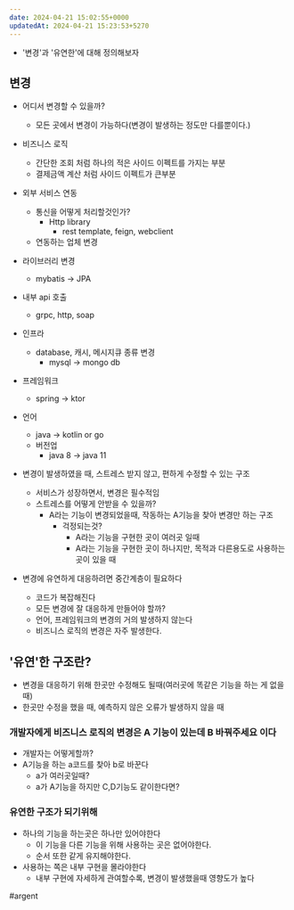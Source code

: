 ```yaml
---
date: 2024-04-21 15:02:55+0000
updatedAt: 2024-04-21 15:23:53+5270
---
```

- '변경'과 '유연한'에 대해 정의해보자

## 변경
- 어디서 변경할 수 있을까?
	- 모든 곳에서 변경이 가능하다(변경이 발생하는 정도만 다를뿐이다.)
- 비즈니스 로직
	- 간단한 조회 처럼 하나의 적은 사이드 이펙트를 가지는 부분
	- 결제금액 계산 처럼 사이드 이펙트가 큰부분
- 외부 서비스 연동
	- 통신을 어떻게 처리할것인가?
		- Http library
			- rest template, feign, webclient
	- 연동하는 업체 변경
- 라이브러리 변경
	- mybatis -> JPA
- 내부 api 호출
	- grpc, http, soap
- 인프라
	- database, 캐시, 메시지큐 종류 변경
		- mysql -> mongo db
- 프레임워크
	- spring -> ktor
- 언어
	- java -> kotlin or go
	- 버전업
		- java 8 -> java 11

- 변경이 발생하였을 때, 스트레스 받지 않고, 편하게 수정할 수 있는 구조
	- 서비스가 성장하면서, 변경은 필수적임
	- 스트레스를 어떻게 안받을 수 있을까?
		- A라는 기능이 변경되었을때, 작동하는 A기능을 찾아 변경만 하는 구조
			- 걱정되는것?
				- A라는 기능을 구현한 곳이 여러곳 일때
				- A라는 기능을 구현한 곳이 하나지만, 목적과 다른용도로 사용하는 곳이 있을 때

- 변경에 유연하게 대응하려면 중간계층이 필요하다
	- 코드가 복잡해진다
	- 모든 변경에 잘 대응하게 만들어야 할까?
	- 언어, 프레임워크의 변경의 거의 발생하지 않는다
	 - 비즈니스 로직의 변경은 자주 발생한다.

## '유연'한 구조란?
- 변경을 대응하기 위해 한곳만 수정해도 될때(여러곳에 똑같은 기능을 하는 게 없을때)
- 한곳만 수정을 했을 때, 예측하지 않은 오류가 발생하지 않을 때

### 개발자에게 비즈니스 로직의 변경은 A 기능이 있는데 B 바꿔주세요 이다
- 개발자는 어떻게할까?
- A기능을 하는 a코드를  찾아 b로 바꾼다
	- a가 여러곳일때?
	- a가 A기능을 하지만 C,D기능도 같이한다면?
### 유연한 구조가 되기위해
- 하나의 기능을 하는곳은 하나만 있어야한다
	- 이 기능을 다른 기능을 위해 사용하는 곳은 없어야한다.
	- 순서 또한 같게 유지해야한다.
- 사용하는 쪽은 내부 구현을 몰라야한다
	- 내부 구현에 자세하게 관여할수록, 변경이 발생했을때 영향도가 높다



#argent 